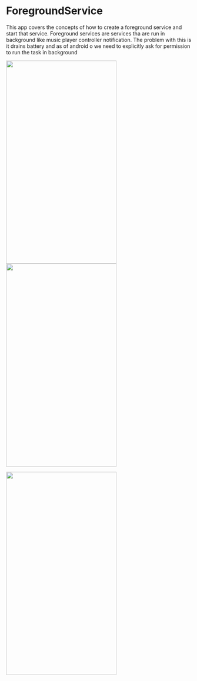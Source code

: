 # ForegroundService

This app covers the concepts of how to create a foreground service and start that service. Foreground services are services tha are run in background like music player controller notification. The problem with this is it drains battery and as of android o we need to explicitly ask for permission to run the task in background

<img src="Screens/1.jpeg" width=300 height=550>       <img src="Screens/2.jpeg" width=300 height=550>

<img src="Screens/3.jpeg" width=300 height=550> 

